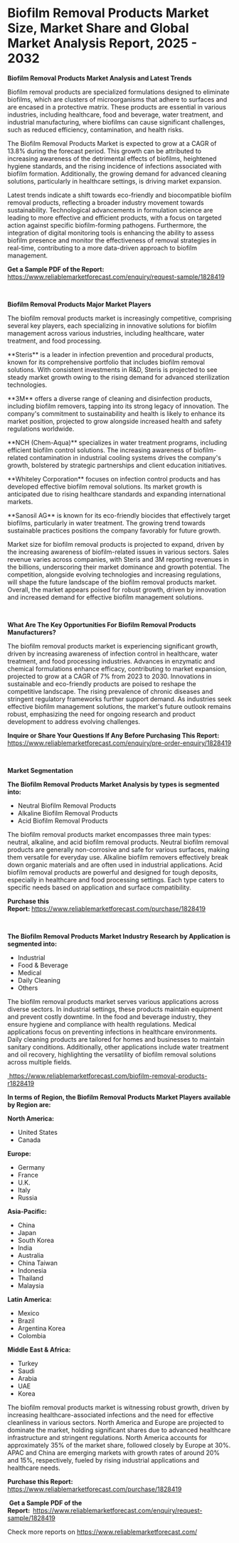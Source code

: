 <p><h1>Biofilm Removal Products Market Size, Market Share and Global Market Analysis Report, 2025 - 2032</h1></p><p><strong>Biofilm Removal Products Market Analysis and Latest Trends</strong></p>
<p><p>Biofilm removal products are specialized formulations designed to eliminate biofilms, which are clusters of microorganisms that adhere to surfaces and are encased in a protective matrix. These products are essential in various industries, including healthcare, food and beverage, water treatment, and industrial manufacturing, where biofilms can cause significant challenges, such as reduced efficiency, contamination, and health risks.</p><p>The Biofilm Removal Products Market is expected to grow at a CAGR of 13.8% during the forecast period. This growth can be attributed to increasing awareness of the detrimental effects of biofilms, heightened hygiene standards, and the rising incidence of infections associated with biofilm formation. Additionally, the growing demand for advanced cleaning solutions, particularly in healthcare settings, is driving market expansion.</p><p>Latest trends indicate a shift towards eco-friendly and biocompatible biofilm removal products, reflecting a broader industry movement towards sustainability. Technological advancements in formulation science are leading to more effective and efficient products, with a focus on targeted action against specific biofilm-forming pathogens. Furthermore, the integration of digital monitoring tools is enhancing the ability to assess biofilm presence and monitor the effectiveness of removal strategies in real-time, contributing to a more data-driven approach to biofilm management.</p></p>
<p><strong>Get a Sample PDF of the Report:&nbsp;</strong> <a href="https://www.reliablemarketforecast.com/enquiry/request-sample/1828419?utm_campaign=3491&utm_medium=2&utm_source=Github&utm_content=ia&utm_term=01042025&utm_id=biofilm-removal-products">https://www.reliablemarketforecast.com/enquiry/request-sample/1828419</a></p>
<p>&nbsp;</p>
<p><strong>Biofilm Removal Products Major Market Players</strong></p>
<p><p>The biofilm removal products market is increasingly competitive, comprising several key players, each specializing in innovative solutions for biofilm management across various industries, including healthcare, water treatment, and food processing.</p><p>**Steris** is a leader in infection prevention and procedural products, known for its comprehensive portfolio that includes biofilm removal solutions. With consistent investments in R&D, Steris is projected to see steady market growth owing to the rising demand for advanced sterilization technologies. </p><p>**3M** offers a diverse range of cleaning and disinfection products, including biofilm removers, tapping into its strong legacy of innovation. The company's commitment to sustainability and health is likely to enhance its market position, projected to grow alongside increased health and safety regulations worldwide.</p><p>**NCH (Chem-Aqua)** specializes in water treatment programs, including efficient biofilm control solutions. The increasing awareness of biofilm-related contamination in industrial cooling systems drives the company's growth, bolstered by strategic partnerships and client education initiatives.</p><p>**Whiteley Corporation** focuses on infection control products and has developed effective biofilm removal solutions. Its market growth is anticipated due to rising healthcare standards and expanding international markets.</p><p>**Sanosil AG** is known for its eco-friendly biocides that effectively target biofilms, particularly in water treatment. The growing trend towards sustainable practices positions the company favorably for future growth.</p><p>Market size for biofilm removal products is projected to expand, driven by the increasing awareness of biofilm-related issues in various sectors. Sales revenue varies across companies, with Steris and 3M reporting revenues in the billions, underscoring their market dominance and growth potential. The competition, alongside evolving technologies and increasing regulations, will shape the future landscape of the biofilm removal products market. Overall, the market appears poised for robust growth, driven by innovation and increased demand for effective biofilm management solutions.</p></p>
<p>&nbsp;</p>
<p><strong>What Are The Key Opportunities For Biofilm Removal Products Manufacturers?</strong></p>
<p><p>The biofilm removal products market is experiencing significant growth, driven by increasing awareness of infection control in healthcare, water treatment, and food processing industries. Advances in enzymatic and chemical formulations enhance efficacy, contributing to market expansion, projected to grow at a CAGR of 7% from 2023 to 2030. Innovations in sustainable and eco-friendly products are poised to reshape the competitive landscape. The rising prevalence of chronic diseases and stringent regulatory frameworks further support demand. As industries seek effective biofilm management solutions, the market's future outlook remains robust, emphasizing the need for ongoing research and product development to address evolving challenges.</p></p>
<p><strong>Inquire or Share Your Questions If Any Before Purchasing This Report:</strong> <a href="https://www.reliablemarketforecast.com/enquiry/pre-order-enquiry/1828419?utm_campaign=3491&utm_medium=2&utm_source=Github&utm_content=ia&utm_term=01042025&utm_id=biofilm-removal-products">https://www.reliablemarketforecast.com/enquiry/pre-order-enquiry/1828419</a></p>
<p>&nbsp;</p>
<p><strong>Market Segmentation</strong></p>
<p><strong>The Biofilm Removal Products Market Analysis by types is segmented into:</strong></p>
<p><ul><li>Neutral Biofilm Removal Products</li><li>Alkaline Biofilm Removal Products</li><li>Acid Biofilm Removal Products</li></ul></p>
<p><p>The biofilm removal products market encompasses three main types: neutral, alkaline, and acid biofilm removal products. Neutral biofilm removal products are generally non-corrosive and safe for various surfaces, making them versatile for everyday use. Alkaline biofilm removers effectively break down organic materials and are often used in industrial applications. Acid biofilm removal products are powerful and designed for tough deposits, especially in healthcare and food processing settings. Each type caters to specific needs based on application and surface compatibility.</p></p>
<p><strong>Purchase this Report:&nbsp;</strong><a href="https://www.reliablemarketforecast.com/purchase/1828419?utm_campaign=3491&utm_medium=2&utm_source=Github&utm_content=ia&utm_term=01042025&utm_id=biofilm-removal-products">https://www.reliablemarketforecast.com/purchase/1828419</a></p>
<p>&nbsp;</p>
<p><strong>The Biofilm Removal Products Market Industry Research by Application is segmented into:</strong></p>
<p><ul><li>Industrial</li><li>Food & Beverage</li><li>Medical</li><li>Daily Cleaning</li><li>Others</li></ul></p>
<p><p>The biofilm removal products market serves various applications across diverse sectors. In industrial settings, these products maintain equipment and prevent costly downtime. In the food and beverage industry, they ensure hygiene and compliance with health regulations. Medical applications focus on preventing infections in healthcare environments. Daily cleaning products are tailored for homes and businesses to maintain sanitary conditions. Additionally, other applications include water treatment and oil recovery, highlighting the versatility of biofilm removal solutions across multiple fields.</p></p>
<p><a href="https://www.reliablemarketforecast.com/biofilm-removal-products-r1828419?utm_campaign=3491&utm_medium=2&utm_source=Github&utm_content=ia&utm_term=01042025&utm_id=biofilm-removal-products">&nbsp;https://www.reliablemarketforecast.com/biofilm-removal-products-r1828419</a></p>
<p><strong>In terms of Region, the Biofilm Removal Products Market Players available by Region are:</strong></p>
<p>
    <p> <strong> North America: </strong>
        <ul>
            <li>United States</li>
            <li>Canada</li>
        </ul>
        </p> 
    <p> <strong> Europe: </strong>
        <ul>
            <li>Germany</li>
            <li>France</li>
            <li>U.K.</li>
            <li>Italy</li>
            <li>Russia</li>
        </ul>
        </p> 
    <p> <strong> Asia-Pacific: </strong>
        <ul>
            <li>China</li>
            <li>Japan</li>
            <li>South Korea</li>
            <li>India</li>
            <li>Australia</li>
            <li>China Taiwan</li>
            <li>Indonesia</li>
            <li>Thailand</li>
            <li>Malaysia</li>
        </ul>
        </p> 
    <p> <strong> Latin America: </strong>
        <ul>
            <li>Mexico</li>
            <li>Brazil</li>
            <li>Argentina Korea</li>
            <li>Colombia</li>
        </ul>
        </p> 
    <p> <strong> Middle East & Africa: </strong>
        <ul>
            <li>Turkey</li>
            <li>Saudi</li>
            <li>Arabia</li>
            <li>UAE</li>
            <li>Korea</li>
        </ul>
    </p>
    </p>
<p><p>The biofilm removal products market is witnessing robust growth, driven by increasing healthcare-associated infections and the need for effective cleanliness in various sectors. North America and Europe are projected to dominate the market, holding significant shares due to advanced healthcare infrastructure and stringent regulations. North America accounts for approximately 35% of the market share, followed closely by Europe at 30%. APAC and China are emerging markets with growth rates of around 20% and 15%, respectively, fueled by rising industrial applications and healthcare needs.</p></p>
<p><strong>Purchase this Report: </strong><a href="https://www.reliablemarketforecast.com/purchase/1828419?utm_campaign=3491&utm_medium=2&utm_source=Github&utm_content=ia&utm_term=01042025&utm_id=biofilm-removal-products">https://www.reliablemarketforecast.com/purchase/1828419</a></p>
<p>&nbsp;<strong>Get a Sample PDF of the Report:&nbsp;&nbsp;</strong><a href="https://www.reliablemarketforecast.com/enquiry/request-sample/1828419?utm_campaign=3491&utm_medium=2&utm_source=Github&utm_content=ia&utm_term=01042025&utm_id=biofilm-removal-products">https://www.reliablemarketforecast.com/enquiry/request-sample/1828419</a></p>
<p><strong></strong></p>
<p>Check more reports on <a href="https://www.reliablemarketforecast.com/?utm_campaign=3491&utm_medium=2&utm_source=Github&utm_content=ia&utm_term=01042025&utm_id=biofilm-removal-products">https://www.reliablemarketforecast.com/</a></p>